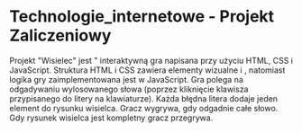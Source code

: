 # Technologie_internetowe - Projekt Zaliczeniowy
Projekt "Wisielec" jest " interaktywną gra napisana przy użyciu HTML, CSS i JavaScript. Struktura HTML i CSS zawiera elementy wizualne i , natomiast logika gry zaimplementowana jest w JavaScript. Gra polega na odgadywaniu wylosowanego słowa (poprzez kliknięcie klawisza przypisanego do litery na klawiaturze). Każda błędna litera dodaje jeden element do rysunku wisielca. Gracz wygrywa, gdy odgadnie całe słowo. Gdy rysunek wisielca jest kompletny gracz przegrywa.
